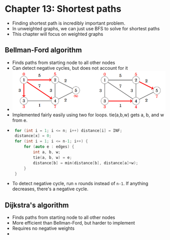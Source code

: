 Chapter 13: Shortest paths
===
 * Finding shortest path is incredibly important problem. 
 * In unweighted graphs, we can just use BFS to solve for shortest paths
 * This chapter will focus on weighted graphs

Bellman-Ford algorithm
---
 * Finds paths from starting node to all other nodes
 * Can detect negative cycles, but does not account for it
 * ![bellman-ford](./images/bellman-ford.png)
 * Implemented fairly easily using two for loops. tie(a,b,w) gets a, b, and w from e.  
 * ~~~c++
	for (int i = 1; i <= n; i++) distance[i] = INF;
	distance[x] = 0;
	for (int i = 1; i <= n-1; i++) {
		for (auto e : edges) {
			int a, b, w;
			tie(a, b, w) = e;
			distance[b] = min(distance[b], distance[a]+w);
		}
	}
   ~~~
 * To detect negative cycle, run `n` rounds instead of `n-1`. If anything decreases, there's a negative cycle.

Dijkstra's algorithm
---
 * Finds paths from starting node to all other nodes
 * More efficient than Bellman-Ford, but harder to implement
 * Requires no negative weights
 * 
